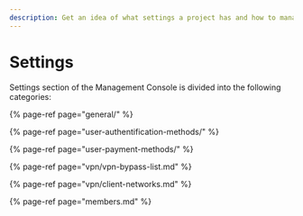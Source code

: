 ```yaml
---
description: Get an idea of what settings a project has and how to manage them
---
```


# Settings

Settings section of the Management Console is divided into the following categories:

{% page-ref page="general/" %}

{% page-ref page="user-authentification-methods/" %}

{% page-ref page="user-payment-methods/" %}

{% page-ref page="vpn/vpn-bypass-list.md" %}

{% page-ref page="vpn/client-networks.md" %}

{% page-ref page="members.md" %}



